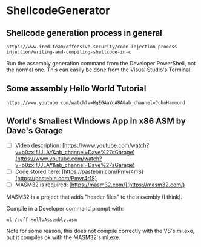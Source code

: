 # ShellcodeGenerator

## Shellcode generation process in general

```
https://www.ired.team/offensive-security/code-injection-process-injection/writing-and-compiling-shellcode-in-c
```

Run the assembly generation command from the Developer PowerShell, not the normal one. This can easily be done from the Visual Studio's Terminal.

## Some assembly Hello World Tutorial

```
https://www.youtube.com/watch?v=HgEGAaYdABA&ab_channel=JohnHammond
```

## World's Smallest Windows App in x86 ASM by Dave's Garage

 - [ ] Video description: [https://www.youtube.com/watch?v=b0zxIfJJLAY&ab_channel=Dave%27sGarage](https://www.youtube.com/watch?v=b0zxIfJJLAY&ab_channel=Dave%27sGarage)
 - [ ] Code stored here: [https://pastebin.com/Pmvr4r1S](https://pastebin.com/Pmvr4r1S)
 - [ ] MASM32 is required: [https://masm32.com/](https://masm32.com/)

MASM32 is a project that adds "header files" to the assembly (I think).

Compile in a Developer command prompt with:
```
ml /coff HelloAssembly.asm
```
Note for some reason, this does not compile correctly with the VS's ml.exe, but it compiles ok with the MASM32's ml.exe.
